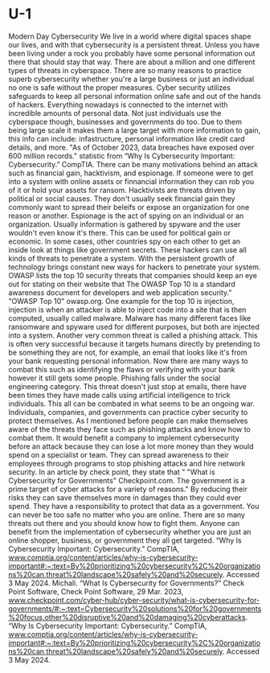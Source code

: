 # U-1
Modern Day Cybersecurity
We live in a world where digital spaces shape our lives, and with that cybersecurity is a persistent threat. Unless you have been living under a rock you probably have some personal information out there that should stay that way. There are about a million and one different types of threats in cyberspace. There are so many reasons to practice superb cybersecurity whether you're a large business or just an individual no one is safe without the proper measures.
Cyber security utilizes safeguards to keep all personal information online safe and out of the hands of hackers. Everything nowadays is connected to the internet with incredible amounts of personal data. Not just individuals use the cyberspace though, businesses and governments do too. Due to them being large scale it makes them a large target with more information to gain, this info can include: infastructure, personal information like credit card details, and more. "As of October 2023, data breaches have exposed over 600 million records." statistic from “Why Is Cybersecurity Important: Cybersecurity.” CompTIA.  There can be many motivations behind an attack such as financial gain, hacktivism, and espionage. If someone were to get into a system with online assets or finnancial information they can rob you of it or hold your assets for ransom. Hacktivists are threats driven by political or social causes. They don't usually seek financial gain they commonly want to spread their beleifs or expose an organization for one reason or another. Espionage is the act of spying on an individual or an organization. Usually information is gathered by spyware and the user wouldn't even know it's there. This can be used for political gain or economic. In some cases, other countries spy on each other to get an inside look at things like government secrets. These hackers can use all kinds of threats to penetrate a system.
With the persistent growth of technology brings constant new ways for hackers to penetrate your system. OWASP lists the top 10 security threats that companies should keep an eye out for stating on their website that The OWASP Top 10 is a standard awareness document for developers and web application security." "OWASP Top 10" owasp.org. One example for the top 10 is injection, injection is when an attacker is able to inject code into a site that is then computed, usually called malware. Malware has many different faces like ransomware and spyware used for different purposes, but both are injected into a system. Another very common threat is called a phishing attack. This is often very successful because it targets humans directly by pretending to be something they are not, for example, an email that looks like it's from your bank requesting personal information. Now there are many ways to combat this such as identifying the flaws or verifying with your bank however it still gets some people. Phishing falls under the social engineering category. This threat doesn't just stop at emails, there have been times they have made calls using artificial intelligence to trick individuals. This all can be combated in what seems to be an ongoing war.
Individuals, companies, and governments can practice cyber security to protect themselves. As I mentioned before people can make themselves aware of the threats they face such as phishing attacks and know how to combat them. It would benefit a company to implement cybersecurity before an attack because they can lose a lot more money than they would spend on a specialist or team. They can spread awareness to their employees through programs to stop phishing attacks and hire network security. In an article by check point, they state that " "What is Cybersecurity for Governments" Checkpoint.com. The government is a prime target of cyber attacks for a variety of reasons."  By reducing their risks they can save themselves more in damages than they could ever spend. They have a responsibility to protect that data as a government. 
You can never be too safe no matter who you are online. There are so many threats out there and you should know how to fight them. Anyone can benefit from the implementation of cybersecurity whether you are just an online shopper, business, or government they all get targeted.
“Why Is Cybersecurity Important: Cybersecurity.” CompTIA, www.comptia.org/content/articles/why-is-cybersecurity-important#:~:text=By%20prioritizing%20cybersecurity%2C%20organizations%20can,threat%20landscape%20safely%20and%20securely. Accessed 3 May 2024. 
Michali. “What Is Cybersecurity for Governments?” Check Point Software, Check Point Software, 29 Mar. 2023, www.checkpoint.com/cyber-hub/cyber-security/what-is-cybersecurity-for-governments/#:~:text=Cybersecurity%20solutions%20for%20governments%20focus,other%20disruptive%20and%20damaging%20cyberattacks. 
“Why Is Cybersecurity Important: Cybersecurity.” CompTIA, www.comptia.org/content/articles/why-is-cybersecurity-important#:~:text=By%20prioritizing%20cybersecurity%2C%20organizations%20can,threat%20landscape%20safely%20and%20securely. Accessed 3 May 2024. 
